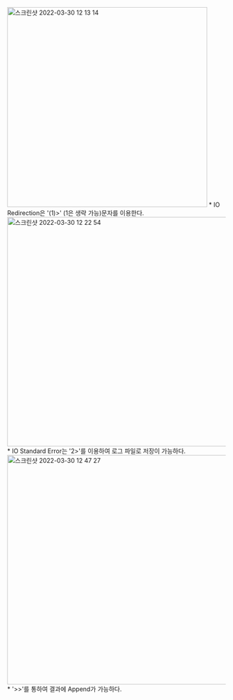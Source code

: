 <img width="461" alt="스크린샷 2022-03-30 12 13 14" src="https://user-images.githubusercontent.com/70207093/160744001-1addcf17-2662-4efb-97c4-f3e1b34901e3.png">
* IO Redirection은 '(1)>' (1은 생략 가능)문자를 이용한다.

<img width="529" alt="스크린샷 2022-03-30 12 22 54" src="https://user-images.githubusercontent.com/70207093/160745020-b13dca54-e0a7-4959-8756-8106582ebe56.png">
* IO Standard Error는 '2>'를 이용하여 로그 파일로 저장이 가능하다.

<img width="529" alt="스크린샷 2022-03-30 12 47 27" src="https://user-images.githubusercontent.com/70207093/160747563-fcf561bb-a546-40e8-a372-8d8220004ffd.png">
* '>>'를 통하여 결과에 Append가 가능하다.
